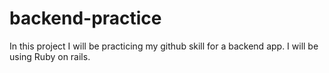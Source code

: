# backend-practice

In this project I will be practicing my github skill for a backend app. I will be using Ruby on rails.

